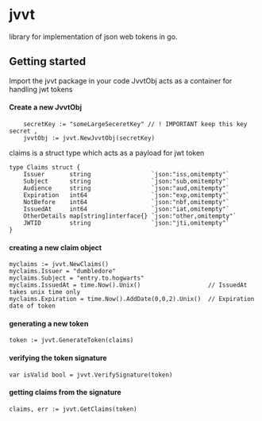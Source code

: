 # jvvt
library for implementation of json web tokens in go.

## Getting started

Import the jvvt package in your code
JvvtObj acts as a container for handling jwt tokens

#### Create a new JvvtObj
```
    secretKey := "someLargeSeceretKey" // ! IMPORTANT keep this key secret , 
    jvvtObj := jvvt.NewJvvtObj(secretKey)
``` 

claims is a struct type which acts as a payload for jwt token
```
type Claims struct {
	Issuer       string                 `json:"iss,omitempty"`
	Subject      string                 `json:"sub,omitempty"`
	Audience     string                 `json:"aud,omitempty"`
	Expiration   int64                  `json:"exp,omitempty"`
	NotBefore    int64                  `json:"nbf,omitempty"`
	IssuedAt     int64                  `json:"iat,omitempty"`
	OtherDetails map[string]interface{} `json:"other,omitempty"`
	JWTID        string                 `json:"jti,omitempty"`
}
```

#### creating a new claim object
```
myclaims := jvvt.NewClaims()
myclaims.Issuer = "dumbledore"
myclaims.Subject = "entry.to.hogwarts"
myclaims.IssuedAt = time.Now().Unix()                   // IssuedAt takes unix time only 
myclaims.Expiration = time.Now().AddDate(0,0,2).Unix()  // Expiration date of token 
```

#### generating a new token
```
token := jvvt.GenerateToken(claims)
```

#### verifying the token signature
```
var isValid bool = jvvt.VerifySignature(token)
```

#### getting claims from the signature
```
claims, err := jvvt.GetClaims(token)
```
